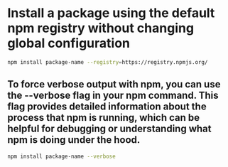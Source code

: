# Install a package using the default npm registry without changing global configuration

```bash
npm install package-name --registry=https://registry.npmjs.org/
```

## To force verbose output with npm, you can use the --verbose flag in your npm command. This flag provides detailed information about the process that npm is running, which can be helpful for debugging or understanding what npm is doing under the hood.

```bash
npm install package-name --verbose
```
